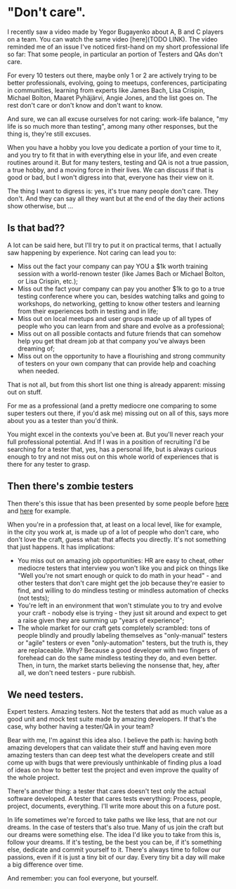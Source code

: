 # "Don't care".

I recently saw a video made by Yegor Bugayenko about A, B and C players on a team. You can watch the same video [here](TODO LINK). The video reminded me of an issue I've noticed first-hand on my short professional life so far: That some people, in particular an portion of Testers and QAs don't care.

For every 10 testers out there, maybe only 1 or 2 are actively trying to be better professionals, evolving, going to meetups, conferences, participating in communities, learning from experts like James Bach, Lisa Crispin, Michael Bolton, Maaret Pyhäjärvi, Angie Jones, and the list goes on. The rest don't care or don't know and don't want to know.

And sure, we can all excuse ourselves for not caring: work-life balance, "my life is so much more than testing", among many other responses, but the thing is, they're still excuses.

When you have a hobby you love you dedicate a portion of your time to it, and you try to fit that in with everything else in your life, and even create routines around it. But for many testers, testing and QA is not a true passion, a true hobby, and a moving force in their lives. We can discuss if that is good or bad, but I won't digress into that, everyone has their view on it.

The thing I want to digress is: yes, it's true many people don't care. They don't. And they can say all they want but at the end of the day their actions show otherwise, but ...

## Is that bad??

A lot can be said here, but I'll try to put it on practical terms, that I actually saw happening by experience. Not caring can lead you to:

- Miss out the fact your company can pay YOU a $1k worth training session with a world-renown tester (like James Bach or Michael Bolton, or Lisa Crispin, etc.);
- Miss out the fact your company can pay you another $1k to go to a true testing conference where you can, besides watching talks and going to workshops, do networking, getting to know other testers and learning from their experiences both in testing and in life;
- Miss out on local meetups and user groups made up of all types of people who you can learn from and share and evolve as a professional;
- Miss out on all possible contacts and future friends that can somehow help you get that dream job at that company you've always been dreaming of;
- Miss out on the opportunity to have a flourishing and strong community of testers on your own company that can provide help and coaching when needed.

That is not all, but from this short list one thing is already apparent: missing out on stuff.

For me as a professional (and a pretty mediocre one comparing to some super testers out there, if you'd ask me) missing out on all of this, says more about you as a tester than you'd think.

You might excel in the contexts you've been at. But you'll never reach your full professional potential. And If I was in a position of recruiting I'd be searching for a tester that, yes, has a personal life, but is always curious enough to try and not miss out on this whole world of experiences that is there for any tester to grasp.

## Then there's zombie testers

Then there's this issue that has been presented by some people before [here]() and [here]() for example.

When you're in a profession that, at least on a local level, like for example, in the city you work at, is made up of a lot of people who don't care, who don't love the craft, guess what: that affects you directly. It's not something that just happens. It has implications:

- You miss out on amazing job opportunities: HR are easy to cheat, other mediocre testers that interview you won't like you and pick on things like "Well you're not smart enough or quick to do math in your head" - and other testers that don't care might get the job because they're easier to find, and willing to do mindless testing or mindless automation of checks (not tests);
- You're left in an environment that won't stimulate you to try and evolve your craft - nobody else is trying - they just sit around and expect to get a raise given they are summing up "years of experience";
- The whole market for our craft gets completely scrambled: tons of people blindly and proudly labeling themselves as "only-manual" testers or "agile" testers or even "only-automation" testers, but the truth is, they are replaceable. Why? Because a good developer with two fingers of forehead can do the same mindless testing they do, and even better. Then, in turn, the market starts believing the nonsense that, hey, after all, we don't need testers - pure rubbish.

## We need testers.

Expert testers. Amazing testers. Not the testers that add as much value as a good unit and mock test suite made by amazing developers. If that's the case, why bother having a tester/QA in your team?

Bear with me, I'm against this idea also. I believe the path is: having both amazing developers that can validate their stuff and having even more amazing testers than can deep test what the developers create and still come up with bugs that were previously unthinkable of finding plus a load of ideas on how to better test the project and even improve the quality of the whole project.

There's another thing: a tester that cares doesn't test only the actual software developed. A tester that cares tests everything: Process, people, project, documents, everything. I'll write more about this on a future post.


In life sometimes we're forced to take paths we like less, that are not our dreams. In the case of testers that's also true. Many of us join the craft but our dreams were something else.
The idea I'd like you to take from this is, follow your dreams. If it's testing, be the best you can be, if it's something else, dedicate and commit yourself to it. There's always time to
follow our passions, even if it is just a tiny bit of our day. Every tiny bit a day will make a big difference over time.

And remember: you can fool everyone, but yourself.

